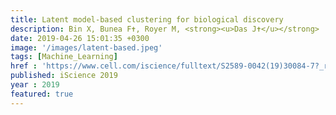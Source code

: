 ```yaml
---
title: Latent model-based clustering for biological discovery
description: Bin X, Bunea F✝, Royer M, <strong><u>Das J✝</u></strong>
date: 2019-04-26 15:01:35 +0300
image: '/images/latent-based.jpeg'
tags: [Machine_Learning]
href : 'https://www.cell.com/iscience/fulltext/S2589-0042(19)30084-7?_returnURL=https%3A%2F%2Flinkinghub.elsevier.com%2Fretrieve%2Fpii%2FS2589004219300847%3Fshowall%3Dtrue'
published: iScience 2019
year : 2019
featured: true
---
```

